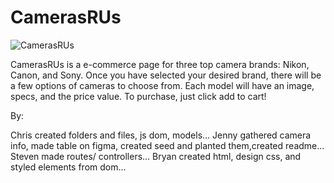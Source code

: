 # CamerasRUs

![CamerasRUs](https://images.unsplash.com/photo-1510127034890-ba27508e9f1c?ixlib=rb-4.0.3&ixid=M3wxMjA3fDB8MHxwaG90by1wYWdlfHx8fGVufDB8fHx8fA%3D%3D&auto=format&fit=crop&w=1170&q=80)

CamerasRUs is a e-commerce page for three top camera brands: Nikon, Canon, and Sony. Once you have selected your desired brand, there will be a few options of cameras to choose from. Each model will have an image, specs, and the price value. To purchase, just click add to cart!





By:

Chris created folders and files, js dom, models...
Jenny gathered camera info, made table on figma, created seed and planted them,created readme...
Steven made routes/ controllers...
Bryan created html, design css, and styled elements from dom...